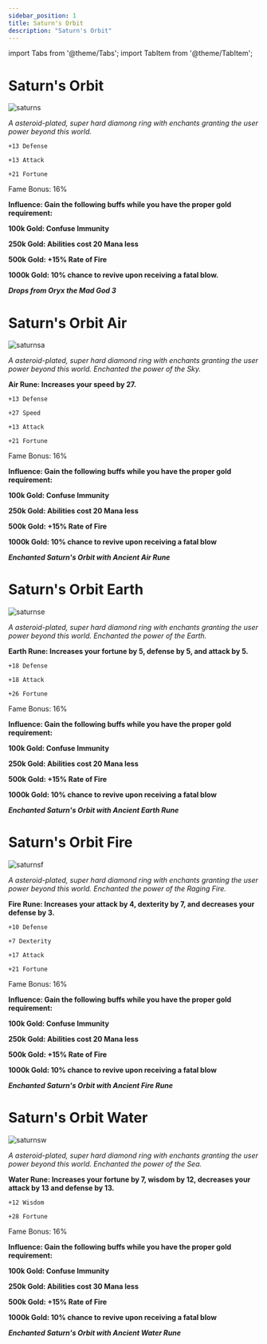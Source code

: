 ```yaml
---
sidebar_position: 1
title: Saturn's Orbit
description: "Saturn's Orbit"
---
```


import Tabs from '@theme/Tabs';
import TabItem from '@theme/TabItem';

<Tabs>
  <TabItem value="Saturn's Orbit" label="Saturn's Orbit" default>

# Saturn's Orbit

![saturns](https://vwiki.valorserver.com/api/item/picture/saturn's%20orbit)

<i>A asteroid-plated, super hard diamong ring with enchants granting the user power beyond this world.</i>

    +13 Defense

    +13 Attack

    +21 Fortune

Fame Bonus: 16%

**Influence: Gain the following buffs while you have the proper gold requirement:**

**100k Gold: Confuse Immunity**

**250k Gold: Abilities cost 20 Mana less**

**500k Gold: +15% Rate of Fire**

**1000k Gold: 10% chance to revive upon receiving a fatal blow.** 

***Drops from Oryx the Mad God 3***

  </TabItem>
  <TabItem value="Air" label="Air">

# Saturn's Orbit Air

![saturnsa](https://vwiki.valorserver.com/api/item/picture/saturn's%20orbit%20air)

<i>A asteroid-plated, super hard diamond ring with enchants granting the user power beyond this world. Enchanted the power of the Sky.</i>

**Air Rune: Increases your speed by 27.**

    +13 Defense
  
    +27 Speed

    +13 Attack

    +21 Fortune

Fame Bonus: 16%

**Influence: Gain the following buffs while you have the proper gold requirement:**

**100k Gold: Confuse Immunity**

**250k Gold: Abilities cost 20 Mana less**

**500k Gold: +15% Rate of Fire**

**1000k Gold: 10% chance to revive upon receiving a fatal blow**

***Enchanted Saturn's Orbit with Ancient Air Rune***

  </TabItem>
  <TabItem value="Earth" label="Earth">

# Saturn's Orbit Earth

![saturnse](https://vwiki.valorserver.com/api/item/picture/saturn's%20orbit%20earth)

<i>A asteroid-plated, super hard diamond ring with enchants granting the user power beyond this world. Enchanted the power of the Earth.</i>

**Earth Rune: Increases your fortune by 5, defense by 5, and attack by 5.**

    +18 Defense

    +18 Attack

    +26 Fortune

Fame Bonus: 16%

**Influence: Gain the following buffs while you have the proper gold requirement:**

**100k Gold: Confuse Immunity**

**250k Gold: Abilities cost 20 Mana less**

**500k Gold: +15% Rate of Fire**

**1000k Gold: 10% chance to revive upon receiving a fatal blow**

***Enchanted Saturn's Orbit with Ancient Earth Rune***

  </TabItem>
  <TabItem value="Fire" label="Fire">

# Saturn's Orbit Fire

![saturnsf](https://vwiki.valorserver.com/api/item/picture/saturn's%20orbit%20fire)

<i>A asteroid-plated, super hard diamond ring with enchants granting the user power beyond this world. Enchanted the power of the Raging Fire.</i>

**Fire Rune: Increases your attack by 4, dexterity by 7, and decreases your defense by 3.**

    +10 Defense

    +7 Dexterity

    +17 Attack

    +21 Fortune

Fame Bonus: 16%

**Influence: Gain the following buffs while you have the proper gold requirement:**

**100k Gold: Confuse Immunity**

**250k Gold: Abilities cost 20 Mana less**

**500k Gold: +15% Rate of Fire**

**1000k Gold: 10% chance to revive upon receiving a fatal blow**

***Enchanted Saturn's Orbit with Ancient Fire Rune***

  </TabItem>
  <TabItem value="Water" label="Water">

# Saturn's Orbit Water

![saturnsw](https://vwiki.valorserver.com/api/item/picture/saturn's%20orbit%20water)

<i>A asteroid-plated, super hard diamond ring with enchants granting the user power beyond this world. Enchanted the power of the Sea.</i>

**Water Rune: Increases your fortune by 7, wisdom by 12, decreases your attack by 13 and defense by 13.**

    +12 Wisdom

    +28 Fortune

Fame Bonus: 16%

**Influence: Gain the following buffs while you have the proper gold requirement:**

**100k Gold: Confuse Immunity**

**250k Gold: Abilities cost 30 Mana less**

**500k Gold: +15% Rate of Fire**

**1000k Gold: 10% chance to revive upon receiving a fatal blow**

***Enchanted Saturn's Orbit with Ancient Water Rune***

  </TabItem>
</Tabs>
